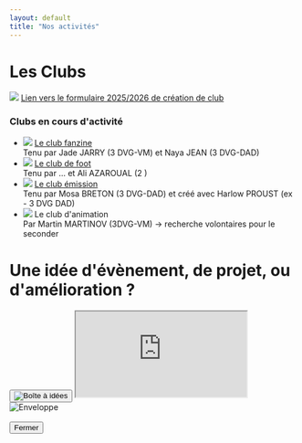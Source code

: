```yaml
---
layout: default
title: "Nos activités"
---
```



# Les Clubs
<p><img class="glitters" src="https://media.tenor.com/xQKnWkukw9YAAAAi/brilho-shine.gif"> <a href="https://docs.google.com/forms/d/e/1FAIpQLSfdvX5rUUFXTu2i3cXDn03kfKD2BA0PLlPZJr6gO7AaRMh9zA/viewform?usp=dialog">Lien vers le formulaire 2025/2026 de création de club</a></p>

### Clubs en cours d'activité
<ul id="clubs-existants">
    <li><img class="glitters" src="https://media.tenor.com/xQKnWkukw9YAAAAi/brilho-shine.gif"> <a href="https://www.instagram.com/fanzizine/">Le club fanzine</a><br>
    Tenu par Jade JARRY (3 DVG-VM) et Naya JEAN (3 DVG-DAD)</li>
    <li><img class="glitters" src="https://media.tenor.com/xQKnWkukw9YAAAAi/brilho-shine.gif"> <a href="https://www.instagram.com/orlinzoofc/">Le club de foot</a><br>
    Tenu par ... et Ali AZAROUAL (2 )</li>
    <li><img class="glitters" src="https://media.tenor.com/xQKnWkukw9YAAAAi/brilho-shine.gif"> <a href="https://www.instagram.com/esaderange_twitch/">Le club émission</a><br>
    Tenu par Mosa BRETON (3 DVG-DAD) et créé avec Harlow PROUST (ex - 3 DVG DAD)</li>
    <li><img class="glitters" src="https://media.tenor.com/xQKnWkukw9YAAAAi/brilho-shine.gif"> Le club d'animation<br>
    Par Martin MARTINOV (3DVG-VM) -> recherche volontaires pour le seconder</li>
</ul>

# Une idée d'évènement, de projet, ou d'amélioration ?

<div class="mailbox-container">
    <!-- bouton avec image -->
    <button type="button" id="boite-a-idees">
        <img src="../assets/images/equipe-et-planning/boite-a-idees.jpg" alt="Boîte à idées">
    </button>
    <!-- formulaire Google -->
    <iframe id="boite-a-idees__form" 
            src="https://docs.google.com/forms/d/e/1FAIpQLSeZC4b_vnbj5EnmH5EZkU8m4ZFO-NQGuxjY5On60DOWZQRaXg/viewform?embedded=true">
    </iframe>
    <img id="enveloppe-img" src="../assets/images/equipe-et-planning/enveloppe.webp" alt="Enveloppe">
</div>

<br>
<button type="button" id="fermer-form">Fermer</button>

<script>
    const bouton = document.getElementById("boite-a-idees");
    const form = document.getElementById("boite-a-idees__form");
    const fermer = document.getElementById("fermer-form");
    const enveloppe = document.getElementById("enveloppe-img");

    bouton.addEventListener("click", () => {
      form.classList.add("active");
      fermer.style.display = "inline-block";
    });

    fermer.addEventListener("click", () => {
      form.classList.remove("active");
      fermer.style.display = "none";

      // lancer animation enveloppe
      enveloppe.classList.add("active");

      // remettre à zéro après animation
      enveloppe.addEventListener("animationend", () => {
        enveloppe.classList.remove("active");
      }, { once: true });
    });
</script>

